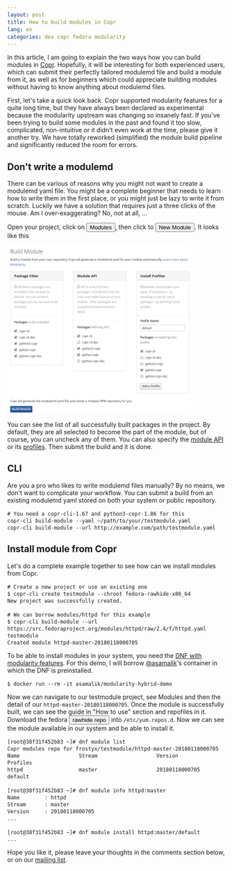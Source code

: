 ```yaml
---
layout: post
title: How to build modules in Copr
lang: en
categories: dev copr fedora modularity
---
```


In this article, I am going to explain the two ways how you can build modules in [Copr](http://copr.fedoraproject.org/). Hopefully, it will be interesting for both experienced users, which can submit their perfectly tailored modulemd file and build a module from it, as well as for beginners which could appreciate building modules without having to know anything about modulemd files.

First, let's take a quick look back. Copr supported modularity features for a quite long time, but they have always been declared as experimental because the modularity upstream was changing so insanely fast. If you've been trying to build some modules in the past and found it too slow, complicated, non-intuitive or it didn't even work at the time, please give it another try. We have totally reworked (simplified) the module build pipeline and significantly reduced the room for errors.


## Don't write a modulemd
There can be various of reasons why you might not want to create a modulemd yaml file. You might be a complete beginner that needs to learn how to write them in the first place, or you might just be lazy to write it from scratch. Luckily we have a solution that requires just a three clicks of the mouse. Am I over-exaggerating? No, not at all, ...

Open your project, click on <button class="btn btn-xs">Modules</button>, then click to <button class="btn btn-xs">New Module</button>. It looks like this

[![Just select packages that should be part of the module](/files/img/module-webform-thumb.png)](/files/img/module-webform-full.png)


You can see the list of all successfully built packages in the project. By default, they are all selected to become the part of the module, but of course, you can uncheck any of them. You can also specify the [module API](https://pagure.io/modulemd/blob/ade28f3f3b39fcddcb626ca915df1a6ce35c14fd/f/spec.yaml#_137) or its [profiles](https://pagure.io/modulemd/blob/ade28f3f3b39fcddcb626ca915df1a6ce35c14fd/f/spec.yaml#_90). Then submit the build and it is done.


## CLI
Are you a pro who likes to write modulemd files manually? By no means, we don't want to complicate your workflow. You can submit a build from an existing modulemd yaml stored on both your system or public repository.

    # You need a copr-cli-1.67 and python3-copr-1.86 for this
    copr-cli build-module --yaml ~/path/to/your/testmodule.yaml
    copr-cli build-module --url http://example.com/path/testmodule.yaml


## Install module from Copr
Let's do a complete example together to see how can we install modules from Copr.

    # Create a new project or use an existing one
    $ copr-cli create testmodule --chroot fedora-rawhide-x86_64
    New project was successfully created.

    # We can borrow modules/httpd for this example
    $ copr-cli build-module --url https://src.fedoraproject.org/modules/httpd/raw/2.4/f/httpd.yaml testmodule
    Created module httpd-master-20180118000705

To be able to install modules in your system, you need the [DNF with modularity features](https://copr.fedorainfracloud.org/coprs/mhatina/dnf-modularity-stable/). For this demo, I will borrow [@asamalik](https://github.com/asamalik)'s container in which the DNF is preinstalled.

    $ docker run --rm -it asamalik/modularity-hybrid-demo

Now we can navigate to our testmodule project, see Modules and then the detail of our `httpd-master-20180118000705`. Once the module is successfully built, we can see the guide in "How to use" section and repofiles in it. Download the fedora <button class="btn btn-xs">rawhide repo</button> into `/etc/yum.repos.d`. Now we can see the module available in our system and be able to install it.

    [root@38f31f452b83 ~]# dnf module list
    Copr modules repo for frostyx/testmodule/httpd-master-20180118000705
    Name                   Stream                   Version                     Profiles
    httpd                  master                   20180118000705              default

    [root@38f31f452b83 ~]# dnf module info httpd:master
    Name        : httpd
    Stream      : master
    Version     : 20180118000705
    ...

    [root@38f31f452b83 ~]# dnf module install httpd:master/default
    ...

Hope you like it, please leave your thoughts in the comments section below, or on our [mailing list](mailto:copr-devel@lists.fedorahosted.org).
